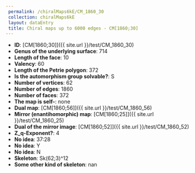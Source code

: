 ```yaml
--- 
 permalink: /chiralMaps6kE/CM_1860_30 
 collection: chiralMaps6kE
 layout: dataEntry
 title: Chiral maps up to 6000 edges - CM[1860;30]
---
```


- **ID**: [CM[1860;30]]({{ site.url }}/test/CM_1860_30)
- **Genus of the underlying surface**: 714
- **Length of the face**: 10
- **Valency**: 60
- **Length of the Petrie polygon**: 372
- **Is the automorphism group solvable?**: S
- **Number of vertices**: 62
- **Number of edges**: 1860
- **Number of faces**: 372
- **The map is self-**: none
- **Dual map**: [CM[1860;56]]({{ site.url }}/test/CM_1860_56)
- **Mirror (enantihomorphic) map**: [CM[1860;25]]({{ site.url }}/test/CM_1860_25)
- **Dual of the mirror image**: [CM[1860;52]]({{ site.url }}/test/CM_1860_52)
- **Z_q-Exponent?**: 4
- **No idea**:  37:28
- **No idea**: Y
- **No idea**: N
- **Skeleton**: Sk(62;3)^12
- **Some other kind of skeleton**: nan
